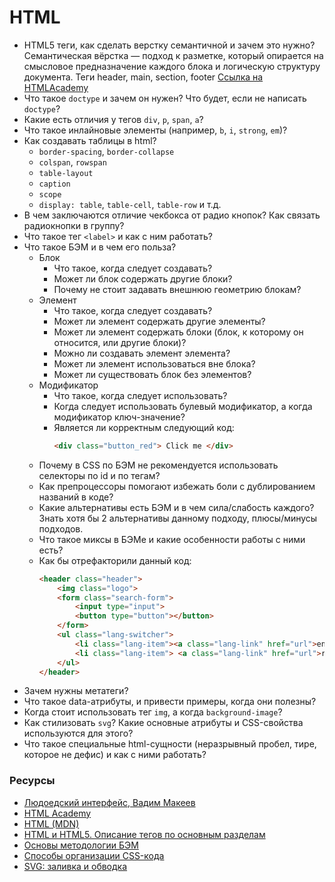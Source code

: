 # HTML

* HTML5 теги, как сделать верстку семантичной и зачем это нужно?
    Семантическая вёрстка — подход к разметке, который опирается на смысловое предназначение каждого блока и логическую структуру документа.
    Теги header, main, section, footer
    [Ссылка на HTMLAcademy](href='https://htmlacademy.ru/blog/boost/frontend/semantics')
* Что такое `doctype` и зачем он нужен? Что будет, если не написать `doctype`?
* Какие есть отличия у тегов `div`, `p`, `span`, `a`?
* Что такое инлайновые элементы (например, `b`, `i`, `strong`, `em`)?
* Как создавать таблицы в html?
  * `border-spacing`, `border-collapse`
  * `colspan`, `rowspan`
  * `table-layout`
  * `caption`
  * `scope`
  * `display: table`, `table-cell`, `table-row` и т.д.
* В чем заключаются отличие чекбокса от радио кнопок? Как связать радиокнопки в группу?
* Что такое тег `<label>` и как с ним работать?
* Что такое БЭМ и в чем его польза?
  * Блок
    * Что такое, когда следует создавать?
    * Может ли блок содержать другие блоки?
    * Почему не стоит задавать внешнюю геометрию блокам?
  * Элемент
    * Что такое, когда следует создавать?
    * Может ли элемент содержать другие элементы?
    * Может ли элемент содержать блоки (блок, к которому он относится, или другие блоки)?
    * Можно ли создавать элемент элемента?
    * Может ли элемент использоваться вне блока?
    * Может ли существовать блок без элементов?
  * Модификатор
    * Что такое, когда следует использовать?
    * Когда следует использовать булевый модификатор, а когда модификатор ключ-значение?
    * Является ли корректным следующий код:
        ```html
        <div class="button_red"> Click me </div>
        ```
  * Почему в CSS по БЭМ не рекомендуется использовать селекторы по id и по тегам?
  * Как препроцессоры помогают избежать боли с дублированием названий в коде?
  * Какие альтернативы есть БЭМ и в чем сила/слабость каждого? Знать хотя бы 2 альтернативы данному подходу, плюсы/минусы подходов.
  * Что такое миксы в БЭМе и какие особенности работы с ними есть?
  * Как бы отрефакторили данный код:
    ```html
    <header class="header">
        <img class="logo">
        <form class="search-form">
            <input type="input">
            <button type="button"></button>
        </form>
        <ul class="lang-switcher">
            <li class="lang-item"><a class="lang-link" href="url">en</a> </li>
            <li class="lang-item"> <a class="lang-link" href="url">ru</a> </li>
        </ul>
    </header>
    ```
* Зачем нужны метатеги?
* Что такое data-атрибуты, и привести примеры, когда они полезны?
* Когда стоит использовать тег `img`, а когда `background-image`?
* Как стилизовать `svg`? Какие основные атрибуты и CSS-свойства используются для этого?
* Что такое специальные html-сущности (неразрывный пробел, тире, которое не дефис) и как с ними работать?

### Ресурсы

* [Людоедский интерфейс, Вадим Макеев](https://www.youtube.com/watch?v=ssJsjGZE2sc)
* [HTML Academy](https://htmlacademy.ru/)
* [HTML (MDN)](https://developer.mozilla.org/ru/docs/Web/HTML)
* [HTML и HTML5. Описание тегов по основным разделам](https://html5book.ru/html-html5/)
* [Основы методологии БЭМ](https://ru.bem.info/methodology/quick-start/)
* [Способы организации CSS-кода](https://habr.com/ru/post/256109/)
* [SVG: заливка и обводка](http://css.yoksel.ru/svg-fill-and-stroke/)
